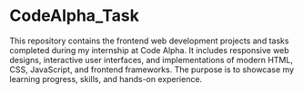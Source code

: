 # CodeAlpha_Task
This repository contains the frontend web development projects and tasks completed during my internship at Code Alpha. It includes responsive web designs, interactive user interfaces, and implementations of modern HTML, CSS, JavaScript, and frontend frameworks. The purpose is to showcase my learning progress, skills, and hands-on experience.
